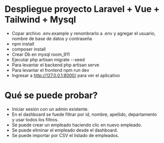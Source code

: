 # Despliegue proyecto Laravel + Vue + Tailwind + Mysql
 - Copar archivo .env.example y  renombrarlo a .env y agregar el usuario, nombre de base de datos y contraseña
 - npm install
 - composer install
 - Crear Db en mysql room_911
 - Ejecutar php artisan migrate --seed
 - Para levantar el backend php artisan serve
 - Para levantar el frontend npm run dev
 - Ingresar a http://127.0.0.1:8000/ para ver el aplicativo

# Qué se puede probar?
 - Iniciar sesión con un admin existente.
 - En el dashboard se fuede filtrar por id, nombre, apellido, departamento y  usar todos los filtros.
 - Se puede crear un empleado haciendo clic en nuevo empleado.
 - Se puede eliminar el empleado desde el dashboard.
 - Se puede importar por CSV el listado de empleados.
 